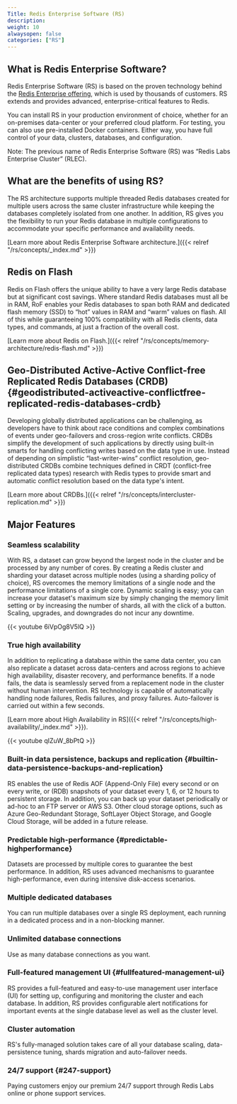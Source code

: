 ```yaml
---
Title: Redis Enterprise Software (RS)
description:
weight: 10
alwaysopen: false
categories: ["RS"]
---
```


## What is Redis Enterprise Software?

Redis Enterprise Software (RS) is based on the proven technology behind the [Redis Enterprise offering](https://redislabs.com/why-redis/redis-enterprise/), which is used by thousands of customers. RS extends and provides advanced, enterprise-critical features to Redis.

You can install RS in your production environment of choice, whether for an on-premises data-center or your preferred cloud platform.
For testing, you can also use pre-installed Docker containers.
Either way, you have full control of your data, clusters, databases, and configuration.

Note: The previous name of Redis Enterprise Software (RS) was “Redis Labs Enterprise Cluster” (RLEC).

## What are the benefits of using RS?

The RS architecture supports multiple threaded Redis databases created for multiple users across the same cluster infrastructure while keeping the databases completely isolated from one another. In addition, RS gives you the flexibility to run your Redis database in multiple configurations to accommodate your specific performance and availability needs.

[Learn more about Redis Enterprise Software architecture.]({{< relref "/rs/concepts/_index.md" >}})

## Redis on Flash

Redis on Flash offers the unique ability to have a very large Redis database but at significant cost savings. Where standard Redis databases must all be in RAM, RoF enables your Redis databases to span both RAM and dedicated flash memory (SSD) to “hot” values in RAM and “warm” values on flash. All of this while guaranteeing 100% compatibility with all Redis clients, data types, and commands, at just a fraction of the overall cost.

[Learn more about Redis on Flash.]({{< relref "/rs/concepts/memory-architecture/redis-flash.md" >}})

## Geo-Distributed Active-Active Conflict-free Replicated Redis Databases (CRDB) {#geodistributed-activeactive-conflictfree-replicated-redis-databases-crdb}

Developing globally distributed applications can be challenging, as developers have to think about race conditions and complex combinations of events under geo-failovers and cross-region write conflicts. CRDBs simplify the development of such applications by directly using built-in smarts for handling conflicting writes based on the data type in use. Instead of depending on simplistic “last-writer-wins” conflict resolution, geo-distributed CRDBs combine techniques defined in CRDT (conflict-free replicated data types) research with Redis types to provide smart and automatic conflict resolution based on the data type's intent.

[Learn more about CRDBs.]({{< relref "/rs/concepts/intercluster-replication.md" >}})

## Major Features

### Seamless scalability

With RS, a dataset can grow beyond the largest node in the cluster and
be processed by any number of cores. By creating a Redis cluster and
sharding your dataset across multiple nodes (using a sharding policy of
choice), RS overcomes the memory limitations of a single node and the
performance limitations of a single core. Dynamic scaling is easy; you
can increase your dataset's maximum size by simply changing the memory
limit setting or by increasing the number of shards, all with the click of a
button. Scaling, upgrades, and downgrades do not incur any downtime.

{{< youtube 6iVpOg8V5lQ >}}

### True high availability

In addition to replicating a database within the same data center, you
can also replicate a dataset across data-centers and across regions to
achieve high availability, disaster recovery, and performance benefits.
If a node fails, the data is seamlessly served from a replacement node
in the cluster without human intervention. RS technology is capable of
automatically handling node failures, Redis failures, and proxy
failures. Auto-failover is carried out within a few seconds.

[Learn more about High Availability in RS]({{< relref "/rs/concepts/high-availability/_index.md" >}}).

{{< youtube qIZuW_8bPtQ >}}

### Built-in data persistence, backups and replication {#builtin-data-persistence-backups-and-replication}

RS enables the use of Redis AOF (Append-Only File) every second or on
every write, or (RDB) snapshots of your dataset every 1, 6, or 12 hours
to persistent storage. In addition, you can back up your dataset
periodically or ad-hoc to an FTP server or AWS S3. Other cloud storage
options, such as Azure Geo-Redundant Storage, SoftLayer Object Storage,
and Google Cloud Storage, will be added in a future release.

### Predictable high-performance {#predictable-highperformance}

Datasets are processed by multiple cores to guarantee the best
performance. In addition, RS uses advanced mechanisms to guarantee
high-performance, even during intensive disk-access scenarios.

### Multiple dedicated databases

You can run multiple databases over a single RS deployment, each running
in a dedicated process and in a non-blocking manner.

### Unlimited database connections

Use as many database connections as you want.

### Full-featured management UI {#fullfeatured-management-ui}

RS provides a full-featured and easy-to-use management user interface
(UI) for setting up, configuring and monitoring the cluster and each
database. In addition, RS provides configurable alert notifications for
important events at the single database level as well as the cluster
level.

### Cluster automation

RS's fully-managed solution takes care of all your database scaling,
data-persistence tuning, shards migration and auto-failover needs.

### 24/7 support {#247-support}

Paying customers enjoy our premium 24/7 support through Redis Labs online
or phone support services.
